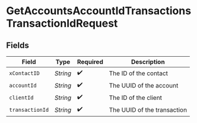 # GetAccountsAccountIdTransactionsTransactionIdRequest


## Fields

| Field                       | Type                        | Required                    | Description                 |
| --------------------------- | --------------------------- | --------------------------- | --------------------------- |
| `xContactID`                | *String*                    | :heavy_check_mark:          | The ID of the contact       |
| `accountId`                 | *String*                    | :heavy_check_mark:          | The UUID of the account     |
| `clientId`                  | *String*                    | :heavy_check_mark:          | The ID of the client        |
| `transactionId`             | *String*                    | :heavy_check_mark:          | The UUID of the transaction |